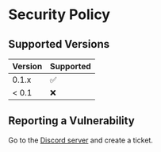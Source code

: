 # Security Policy

## Supported Versions

| Version | Supported          |
| ------- | ------------------ |
| 0.1.x   | :white_check_mark: |
| < 0.1   | :x:                |

## Reporting a Vulnerability

Go to the [Discord server](https://discord.gg/dtdc46g6ry) and create a ticket.
